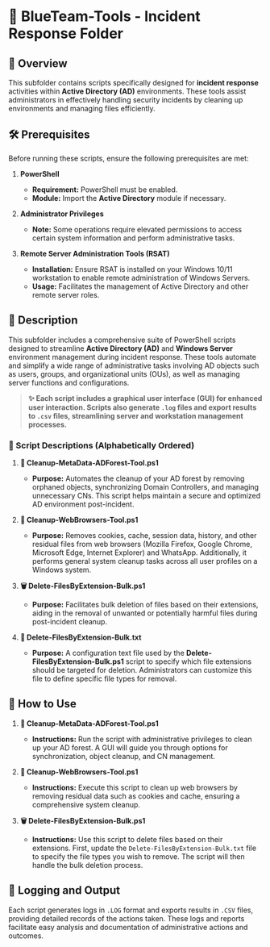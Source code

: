 # 🔵 BlueTeam-Tools - Incident Response Folder

## 📝 Overview

This subfolder contains scripts specifically designed for **incident response** activities within **Active Directory (AD)** environments. These tools assist administrators in effectively handling security incidents by cleaning up environments and managing files efficiently.

## 🛠️ Prerequisites

Before running these scripts, ensure the following prerequisites are met:

1. **PowerShell**
   - **Requirement:** PowerShell must be enabled.
   - **Module:** Import the **Active Directory** module if necessary.

2. **Administrator Privileges**
   - **Note:** Some operations require elevated permissions to access certain system information and perform administrative tasks.

3. **Remote Server Administration Tools (RSAT)**
   - **Installation:** Ensure RSAT is installed on your Windows 10/11 workstation to enable remote administration of Windows Servers.
   - **Usage:** Facilitates the management of Active Directory and other remote server roles.

## 📄 Description

This subfolder includes a comprehensive suite of PowerShell scripts designed to streamline **Active Directory (AD)** and **Windows Server** environment management during incident response. These tools automate and simplify a wide range of administrative tasks involving AD objects such as users, groups, and organizational units (OUs), as well as managing server functions and configurations.

> **✨ Each script includes a graphical user interface (GUI) for enhanced user interaction. Scripts also generate `.log` files and export results to `.csv` files, streamlining server and workstation management processes.**

### 📜 Script Descriptions (Alphabetically Ordered)

1. **🧹 Cleanup-MetaData-ADForest-Tool.ps1**  
   - **Purpose:** Automates the cleanup of your AD forest by removing orphaned objects, synchronizing Domain Controllers, and managing unnecessary CNs. This script helps maintain a secure and optimized AD environment post-incident.

2. **🧼 Cleanup-WebBrowsers-Tool.ps1**  
   - **Purpose:** Removes cookies, cache, session data, history, and other residual files from web browsers (Mozilla Firefox, Google Chrome, Microsoft Edge, Internet Explorer) and WhatsApp. Additionally, it performs general system cleanup tasks across all user profiles on a Windows system.

3. **🗑️ Delete-FilesByExtension-Bulk.ps1**  
   - **Purpose:** Facilitates bulk deletion of files based on their extensions, aiding in the removal of unwanted or potentially harmful files during post-incident cleanup.

4. **📑 Delete-FilesByExtension-Bulk.txt**  
   - **Purpose:** A configuration text file used by the **Delete-FilesByExtension-Bulk.ps1** script to specify which file extensions should be targeted for deletion. Administrators can customize this file to define specific file types for removal.

## 🚀 How to Use

1. **🧹 Cleanup-MetaData-ADForest-Tool.ps1**  
   - **Instructions:** Run the script with administrative privileges to clean up your AD forest. A GUI will guide you through options for synchronization, object cleanup, and CN management.

2. **🧼 Cleanup-WebBrowsers-Tool.ps1**  
   - **Instructions:** Execute this script to clean up web browsers by removing residual data such as cookies and cache, ensuring a comprehensive system cleanup.

3. **🗑️ Delete-FilesByExtension-Bulk.ps1**  
   - **Instructions:** Use this script to delete files based on their extensions. First, update the `Delete-FilesByExtension-Bulk.txt` file to specify the file types you wish to remove. The script will then handle the bulk deletion process.

## 📝 Logging and Output

Each script generates logs in `.LOG` format and exports results in `.CSV` files, providing detailed records of the actions taken. These logs and reports facilitate easy analysis and documentation of administrative actions and outcomes.

